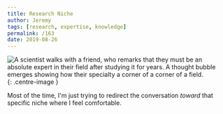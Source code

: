 ```yaml
---
title: Research Niche
author: Jeremy
tags: [research, expertise, knowledge]
permalink: /163
date: 2019-08-26
---
```


![A scientist walks with a friend, who remarks that they must be an absolute expert in their field after studying it for years. A thought bubble emerges showing how their specialty a corner of a corner of a field.](https://res.cloudinary.com/dh3hm8pb7/image/upload/c_scale,q_auto:best,w_615/v1535842782/Handwaving/Published/ResearchNiche.png){: .centre-image }

Most of the time, I'm just trying to redirect the conversation *toward* that specific niche where I feel comfortable.
